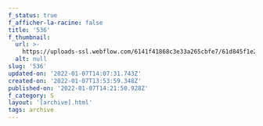 ```yaml
---
f_status: true
f_afficher-la-racine: false
title: '536'
f_thumbnail:
  url: >-
    https://uploads-ssl.webflow.com/6141f41868c3e33a265cbfe7/61d845f1e247607ef912b7ab_536.jpg
  alt: null
slug: '536'
updated-on: '2022-01-07T14:07:31.743Z'
created-on: '2022-01-07T13:53:59.348Z'
published-on: '2022-01-07T14:21:50.928Z'
f_category: S
layout: '[archive].html'
tags: archive
---
```



